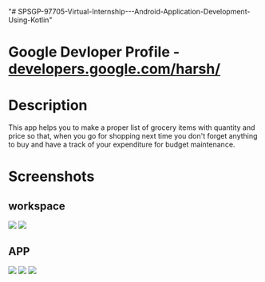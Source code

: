 "# SPSGP-97705-Virtual-Internship---Android-Application-Development-Using-Kotlin" 
# Google Devloper Profile - [developers.google.com/harsh/](https://developers.google.com/profile/u/112750375600627451096)
# Description 
This app helps you to make a proper list of grocery items with quantity and price so that, when you go for shopping next time you don't forget anything to buy and have a track of your expenditure for budget maintenance.

# Screenshots
## workspace
![](/Screenshots/main_xml.png)
![](Screenshots/MainActivity.png)
## APP
![](/Screenshots/app1.jpg)
![](Screenshots/app2.jpg)
![](Screenshots/app3.jpg)



